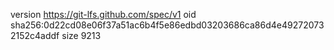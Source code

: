 version https://git-lfs.github.com/spec/v1
oid sha256:0d22cd08e06f37a51ac6b4f5e86edbd03203686ca86d4e492720732152c4addf
size 9213
